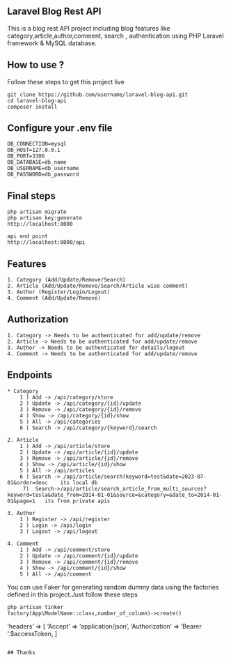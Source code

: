 ## Laravel Blog Rest API
This is a blog rest API project including blog features like category,article,author,comment, search , authentication using PHP Laravel framework & MySQL database.

## How to use ?
Follow these steps to get this project live

```
git clone https://github.com/username/laravel-blog-api.git
cd laravel-blog-api
composer install

```
## Configure your .env file

```
DB_CONNECTION=mysql
DB_HOST=127.0.0.1
DB_PORT=3306
DB_DATABASE=db_name
DB_USERNAME=db_username
DB_PASSWORD=db_password

```  

## Final steps

```
php artisan migrate
php artisan key:generate
http://localhost:8000

api end point
http://localhost:8000/api

```
## Features
    1. Category (Add/Update/Remove/Search)
    2. Article (Add/Update/Remove/Search/Article wise comment)
    3. Author (Register/Login/Logout)
    4. Comment (Add/Update/Remove)

## Authorization
    1. Category -> Needs to be authenticated for add/update/remove
    2. Article -> Needs to be authenticated for add/update/remove
    3. Author -> Needs to be authenticated for details/logout
    4. Comment -> Needs to be authenticated for add/update/remove
    
## Endpoints
    * Category
        1 ) Add -> /api/category/store 
        2 ) Update -> /api/category/{id}/update 
        3 ) Remove -> /api/category/{id}/remove 
        4 ) Show -> /api/category/{id}/show 
        5 ) All -> /api/categories
        6 ) Search -> /api/category/{keyword}/search
        
    2. Article
        1 ) Add -> /api/article/store 
        2 ) Update -> /api/article/{id}/update 
        3 ) Remove -> /api/article/{id}/remove 
        4 ) Show -> /api/article/{id}/show 
        5 ) All -> /api/articles
        6 ) Search -> /api/article/search?keyword=test&date=2023-07-01&order=desc    its local db
         7)  Search->/api/article/search_article_from_multi_sources?keyword=tesla&date_from=2014-01-01&source=&category=&date_to=2014-01-01&page=1   its from private apis 
        
    3. Author
        1 ) Register -> /api/register 
        2 ) Login -> /api/login
        3 ) Logout -> /api/logout
        
    4. Comment
        1 ) Add -> /api/comment/store 
        2 ) Update -> /api/comment/{id}/update 
        3 ) Remove -> /api/comment/{id}/remove 
        4 ) Show -> /api/comment/{id}/show 
        5 ) All -> /api/comment

You can use Faker for generating random dummy data using the factories defined in this project.Just follow these steps
```
php artisan tinker
factory(App\ModelName::class,number_of_column)->create()
```


‘headers’ => [
    ‘Accept’ => ‘application/json’,
    ‘Authorization’ => ‘Bearer ‘.$accessToken,
]
```

## Thanks